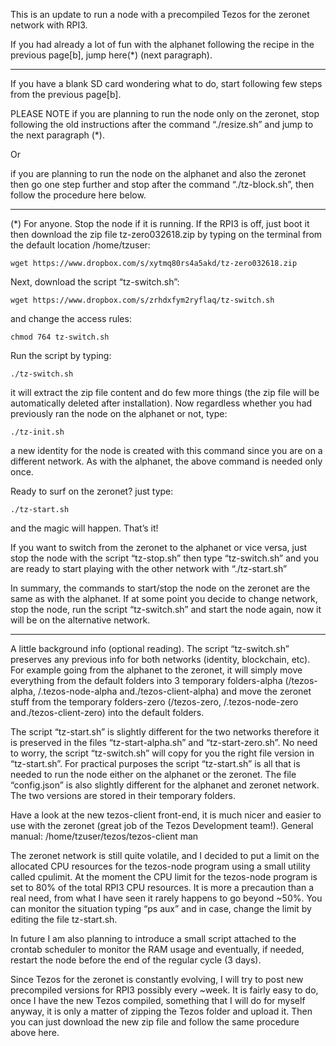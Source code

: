 
This is an update to run a node with a precompiled Tezos for the zeronet network with RPI3.

If you had already a lot of fun with the alphanet following the recipe in the previous page[b], jump here(*) (next paragraph).

***

If you have a blank SD card wondering what to do, start following few steps from the previous page[b].

PLEASE NOTE
if you are planning to run the node only on the zeronet, stop following the old instructions after the command “./resize.sh” and jump to the next paragraph (*).

Or

if you are planning to run the node on the alphanet and also the zeronet then go one step further and stop after the command “./tz-block.sh”, then follow the procedure here below.

***

(*) For anyone.
Stop the node if it is running. If the RPI3 is off, just boot it then download the zip file tz-zero032618.zip
by typing on the terminal from the default location /home/tzuser:

`wget https://www.dropbox.com/s/xytmq80rs4a5akd/tz-zero032618.zip`

Next, download the script “tz-switch.sh”:

`wget https://www.dropbox.com/s/zrhdxfym2ryflaq/tz-switch.sh`

and change the access rules:

`chmod 764 tz-switch.sh`

Run the script by typing:

`./tz-switch.sh`

it will extract the zip file content and do few more things (the zip file will be automatically deleted after installation).
Now regardless whether you had previously ran the node on the alphanet or not, type:

`./tz-init.sh`

a new identity for the node is created with this command since you are on a different network. As with the alphanet, the above command is needed only once.

Ready to surf on the zeronet? just type:

`./tz-start.sh`

and the magic will happen. That’s it!

If you want to switch from the zeronet to the alphanet or vice versa, just stop the node with the script “tz-stop.sh” then type “tz-switch.sh” and you are ready to start playing with the other network with “./tz-start.sh”

In summary, the commands to start/stop the node on the zeronet are the same as with the alphanet. If at some point you decide to change network, stop the node, run the script “tz-switch.sh” and start the node again, now it will be on the alternative network.

***

A little background info (optional reading).
The script “tz-switch.sh” preserves any previous info for both networks (identity, blockchain, etc). For example going from the alphanet to the zeronet, it will simply move everything from the default folders into 3 temporary folders-alpha (/tezos-alpha, /.tezos-node-alpha and./tezos-client-alpha) and move the zeronet stuff from the temporary folders-zero (/tezos-zero, /.tezos-node-zero and./tezos-client-zero) into the default folders.

The script “tz-start.sh” is slightly different for the two networks therefore it is preserved in the files “tz-start-alpha.sh” and “tz-start-zero.sh”. No need to worry, the script “tz-switch.sh” will copy for you the right file version in “tz-start.sh”.
For practical purposes the script “tz-start.sh” is all that is needed to run the node either on the alphanet or the zeronet. The file “config.json” is also slightly different for the alphanet and zeronet network. The two versions are stored in their temporary folders.

Have a look at the new tezos-client front-end, it is much nicer and easier to use with the zeronet (great job of the Tezos Development team!). General manual: /home/tzuser/tezos/tezos-client man

The zeronet network is still quite volatile, and I decided to put a limit on the allocated CPU resources for the tezos-node program using a small utility called cpulimit. At the moment the CPU limit for the tezos-node program is set to 80% of the total RPI3 CPU resources. It is more a precaution than a real need,
from what I have seen it rarely happens to go beyond ~50%. You can monitor the situation typing “ps aux” and in case, change the limit by editing the file tz-start.sh.

In future I am also planning to introduce a small script attached to the crontab scheduler to monitor the RAM usage and eventually, if needed, restart the node before the end of the regular cycle (3 days).

Since Tezos for the zeronet is constantly evolving, I will try to post new precompiled versions for RPI3 possibly every ~week. It is fairly easy to do, once I have the new Tezos compiled, something that I will do for myself anyway, it is only a matter of zipping the Tezos folder and upload it. Then you can just download the new zip file and follow the same procedure above here.

